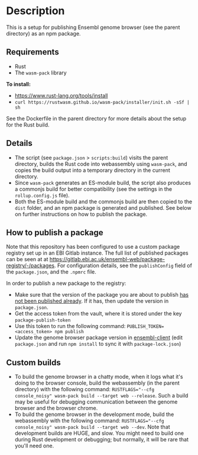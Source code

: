 # Description
This is a setup for publishing Ensembl genome browser (see the parent directory) as an npm package.

## Requirements
- Rust
- The `wasm-pack` library

**To install:**
- https://www.rust-lang.org/tools/install
- `curl https://rustwasm.github.io/wasm-pack/installer/init.sh -sSf | sh`

See the Dockerfile in the parent directory for more details about the setup for the Rust build.

## Details
- The script (see `package.json` > `scripts:build`) visits the parent directory, builds the Rust code into webassembly using `wasm-pack`, and copies the build output into a temporary directory in the current directory.
- Since `wasm-pack` generates an ES-module build, the script also produces a commonjs build for better compatibility (see the settings in the `rollup.config.js` file).
- Both the ES-module build and the commonjs build are then copied to the `dist` folder, and an npm package is generated and published. See below on further instructions on how to publish the package.

## How to publish a package
Note that this repository has been configured to use a custom package registry set up in an EBI Gitlab instance. The full list of published packages can be seen at at https://gitlab.ebi.ac.uk/ensembl-web/package-registry/-/packages. For configuration details, see the `publishConfig` field of the `package.json`, and the `.npmrc` file.

In order to publish a new package to the registry:
- Make sure that the version of the package you are about to publish [has not been published already](https://gitlab.ebi.ac.uk/ensembl-web/package-registry/-/packages). If it has, then update the version in `package.json`.
- Get the access token from the vault, where it is stored under the key `package-publish-token`
- Use this token to run the following command: `PUBLISH_TOKEN=<access_token> npm publish`
- Update the genome browser package version in [ensembl-client](https://github.com/Ensembl/ensembl-client) (edit `package.json` and run `npm install` to sync it with `package-lock.json`) 

## Custom builds
- To build the genome browser in a chatty mode, when it logs what it's doing to the browser console, build the webassembly (in the parent directory) with the following command: `RUSTFLAGS="--cfg console_noisy" wasm-pack build --target web --release`. Such a build may be useful for debugging communication between the genome browser and the browser chrome.
- To build the genome browser in the development mode, build the webassembly with the following command: `RUSTFLAGS="--cfg console_noisy" wasm-pack build --target web --dev`. Note that development builds are HUGE, and slow. You might need to build one during Rust development or debugging; but normally, it will be rare that you'll need one.